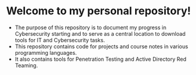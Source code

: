 # Welcome to my personal repository!

* The purpose of this repository is to document my progress in Cybersecurity starting and to serve as a central location to download tools for IT and Cybersecurity tasks.
* This repository contains code for projects and course notes in various programming languages.
* It also contains tools for Penetration Testing and Active Directory Red Teaming.
